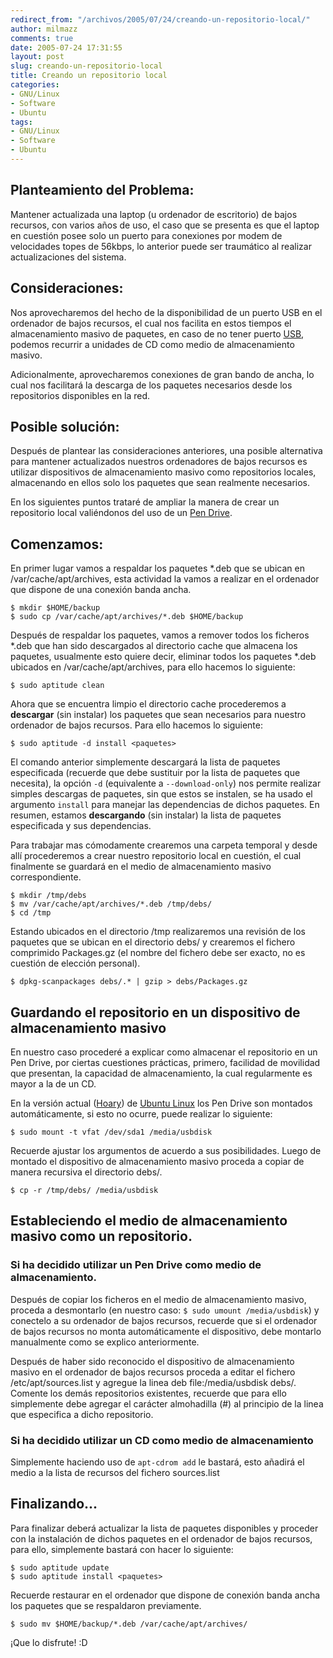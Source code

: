 ```yaml
---
redirect_from: "/archivos/2005/07/24/creando-un-repositorio-local/"
author: milmazz
comments: true
date: 2005-07-24 17:31:55
layout: post
slug: creando-un-repositorio-local
title: Creando un repositorio local
categories:
- GNU/Linux
- Software
- Ubuntu
tags:
- GNU/Linux
- Software
- Ubuntu
---
```


## Planteamiento del Problema:

Mantener actualizada una laptop (u ordenador de escritorio) de bajos recursos,
con varios años de uso, el caso que se presenta es que el laptop en cuestión
posee solo un puerto para conexiones por modem de velocidades topes de 56kbps,
lo anterior puede ser traumático al realizar actualizaciones del sistema.

## Consideraciones:

Nos aprovecharemos del hecho de la disponibilidad de un puerto USB en el
ordenador de bajos recursos, el cual nos facilita en estos tiempos el
almacenamiento masivo de paquetes, en caso de no tener puerto
[USB](http://es.wikipedia.org/wiki/USB), podemos recurrir a unidades de CD como
medio de almacenamiento masivo.

Adicionalmente, aprovecharemos conexiones de gran bando de ancha, lo cual nos
facilitará la descarga de los paquetes necesarios desde los repositorios
disponibles en la red.

## Posible solución:

Después de plantear las consideraciones anteriores, una posible alternativa para
mantener actualizados nuestros ordenadores de bajos recursos es utilizar
dispositivos de almacenamiento masivo como repositorios locales, almacenando en
ellos solo los paquetes que sean realmente necesarios.

En los siguientes puntos trataré de ampliar la manera de crear un repositorio
local valiéndonos del uso de un [Pen
Drive](http://es.wikipedia.org/wiki/Pen_drive).

## Comenzamos:

En primer lugar vamos a respaldar los paquetes *.deb que se ubican en
/var/cache/apt/archives, esta actividad la vamos a realizar en el ordenador que
dispone de una conexión banda ancha.

    $ mkdir $HOME/backup
    $ sudo cp /var/cache/apt/archives/*.deb $HOME/backup

Después de respaldar los paquetes, vamos a remover todos los ficheros *.deb que
han sido descargados al directorio cache que almacena los paquetes, usualmente
esto quiere decir, eliminar todos los paquetes *.deb ubicados en
/var/cache/apt/archives, para ello hacemos lo siguiente:

    $ sudo aptitude clean

Ahora que se encuentra limpio el directorio cache procederemos a **descargar**
(sin instalar) los paquetes que sean necesarios para nuestro ordenador de bajos
recursos. Para ello hacemos lo siguiente:

    $ sudo aptitude -d install <paquetes>

El comando anterior simplemente descargará la lista de paquetes especificada
(recuerde que debe sustituir <paquetes> por la lista de paquetes que necesita),
la opción `-d` (equivalente a `--download-only`) nos permite realizar simples
descargas de paquetes, sin que estos se instalen, se ha usado el argumento
`install` para manejar las dependencias de dichos paquetes. En resumen, estamos
**descargando** (sin instalar) la lista de paquetes especificada y sus
dependencias.

Para trabajar mas cómodamente crearemos una carpeta temporal y desde allí
procederemos a crear nuestro repositorio local en cuestión, el cual finalmente
se guardará en el medio de almacenamiento masivo correspondiente.

    $ mkdir /tmp/debs
    $ mv /var/cache/apt/archives/*.deb /tmp/debs/
    $ cd /tmp

Estando ubicados en el directorio /tmp realizaremos una revisión de los paquetes
que se ubican en el directorio debs/ y crearemos el fichero comprimido
Packages.gz (el nombre del fichero debe ser exacto, no es cuestión de elección
personal).

    $ dpkg-scanpackages debs/.* | gzip > debs/Packages.gz

## Guardando el repositorio en un dispositivo de almacenamiento masivo

En nuestro caso procederé a explicar como almacenar el repositorio en un Pen
Drive, por ciertas cuestiones prácticas, primero, facilidad de movilidad que
presentan, la capacidad de almacenamiento, la cual regularmente es mayor a la de
un CD.

En la versión actual ([Hoary](http://www.ubuntulinux.org/504Released)) de
[Ubuntu Linux](http://www.ubuntulinux.org) los Pen Drive son montados
automáticamente, si esto no ocurre, puede realizar lo siguiente:

    $ sudo mount -t vfat /dev/sda1 /media/usbdisk

Recuerde ajustar los argumentos de acuerdo a sus posibilidades. Luego de montado
el dispositivo de almacenamiento masivo proceda a copiar de manera recursiva el
directorio debs/.

    $ cp -r /tmp/debs/ /media/usbdisk

## Estableciendo el medio de almacenamiento masivo como un repositorio.

### Si ha decidido utilizar un Pen Drive como medio de almacenamiento.

Después de copiar los ficheros en el medio de almacenamiento masivo, proceda a
desmontarlo (en nuestro caso: `$ sudo umount /media/usbdisk`)  y conectelo a su
ordenador de bajos recursos, recuerde que si el ordenador de bajos recursos no
monta automáticamente el dispositivo, debe montarlo manualmente como se explico
anteriormente.

Después de haber sido reconocido el dispositivo de almacenamiento masivo en el
ordenador de bajos recursos proceda a editar el fichero /etc/apt/sources.list y
agregue la linea deb file:/media/usbdisk debs/. Comente los demás repositorios
existentes, recuerde que para ello simplemente debe agregar el carácter
almohadilla (#) al principio de la linea que especifica a dicho repositorio.

### Si ha decidido utilizar un CD como medio de almacenamiento

Simplemente haciendo uso de `apt-cdrom add` le bastará, esto añadirá el medio a
la lista de recursos del fichero sources.list

## Finalizando...

Para finalizar deberá actualizar la lista de paquetes disponibles y proceder con
la instalación de dichos paquetes en el ordenador de bajos recursos, para ello,
simplemente bastará con hacer lo siguiente:

    $ sudo aptitude update
    $ sudo aptitude install <paquetes>

Recuerde restaurar en el ordenador que dispone de conexión banda ancha los
paquetes que se respaldaron previamente.

    $ sudo mv $HOME/backup/*.deb /var/cache/apt/archives/

¡Que lo disfrute! :D
